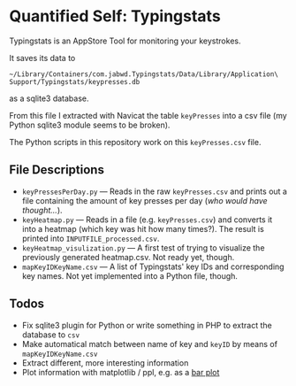 # Quantified Self: Typingstats

Typingstats is an AppStore Tool for monitoring your keystrokes.

It saves its data to
```
~/Library/Containers/com.jabwd.Typingstats/Data/Library/Application\ Support/Typingstats/keypresses.db
```
as a sqlite3 database.

From this file I extracted with Navicat the table `keyPresses` into a csv file (my Python sqlite3 module seems to be broken).

The Python scripts in this repository work on this `keyPresses.csv` file.

## File Descriptions

  * `keyPressesPerDay.py` — Reads in the raw `keyPresses.csv` and prints out a file containing the amount of key presses per day (*who would have thought…*).
  * `keyHeatmap.py` — Reads in a file (e.g. `keyPresses.csv`) and converts it into a heatmap (which key was hit how many times?). The result is printed into `INPUTFILE_processed.csv`.
  * `keyHeatmap_visulization.py` — A first test of trying to visualize the previously generated heatmap.csv. Not ready yet, though.
  * `mapKeyIDKeyName.csv` — A list of Typingstats' key IDs and corresponding key names. Not yet implemented into a Python file, though. 

## Todos

  * Fix sqlite3 plugin for Python or write something in PHP to extract the database to `csv`
  * Make automatical match between name of key and `keyID` by means of `mapKeyIDKeyName.csv`
  * Extract different, more interesting information
  * Plot information with matplotlib / ppl, e.g. as a [bar plot](https://github.com/olgabot/prettyplotlib/wiki/Examples-with-code#bar-with-each-bar-labeled-on-x-axis)
